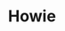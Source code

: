 ---
title: Howie
year: 1961
opening_date: 1961-05-26
closing_date: 1961-06-03
layout: productions
image:
image_caption:
image_credit:
playbill:
category:
details:
  Theatre: Theatre Jacksonville
  Venue: Little Theatre
cast:
  Edith Simms: Trudi Johnston
  Walter Simms: Marshall Grauer
  Sally Simms: Esther Stein
  Barbara Dickerson: Peggy Miller
  Howie Dickerson: Ron Dobrin
  Jimmie Keefe: Jack Broughton
  Martha Robinson: Marge Rocca
  Joe Robinson: Herbert Thornhill
  Sylvia: Jean Charles
  Victor: Patrick Molloy
  Martin: Ernie Evans
  Joseph McNish: Joe Caldwell
  Wendy: Helen Cochran
  Professor: Willard Berdit
  Bill Pfeiffer: Charles Cleghorn, Jr.
  Announcer: Tom Thornhill
  
crew:
  Director: Maurice Geoffrey
  Lighting: 
    - Jack Broughton
    - Don Simmons
    - Mary Lee Scrimger
    - Marge Rocca
    - Jean Charles
    - Tom Thornhill
    - Charles Brock
  Sound Effects: 
    - Jack Evans
    - Ernie Evans
  Properties: 
    - Edythe Price
    - Jackqueline Delcomyn
    - Galdys Dale
    - Esther Barnes
    - Mary Louise Burns
    - Helen Keegan
    - Gayle Swymer
  Wardrobe: Mrs. Agatha Norvell
  Make-Up: Elmo Lehman
  Scenery: 
    - Frank Ridge
    - Herbert Thornhill
    - Don Simmons
    - Jack Simmons
    - Ruth Coleman
    - Ruth Perry
    - Ernie Evans
    - Pat Malloy
    - Tom Thornhill
    - Mary Thornhill
    - Marge Rocca
    - Jean Charles
    - Ellen Black
    - Gladys Dale
    - Bunni Thornhill
    - Mary Lee Scrimger
    - Willard Berdit
    - Ed Heist, Jr.
  Stage Manager: Frank Ridge
  Book-Holder: Louise Freeman
  
orchestra:
external_links:
---